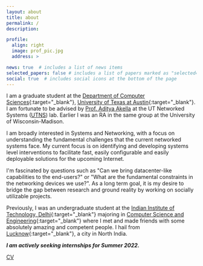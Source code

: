 ```yaml
---
layout: about
title: about
permalink: /
description: 

profile:
  align: right
  image: prof_pic.jpg
  address: >

news: true  # includes a list of news items
selected_papers: false # includes a list of papers marked as "selected={true}"
social: true  # includes social icons at the bottom of the page
---
```


I am a graduate student at the [Department of Computer Sciences](https://cs.utexas.edu){:target="_blank"}, [University of Texas at Austin](https://utexas.edu){:target="_blank"}.
I am fortunate to be advised by [Prof. Aditya Akella](https://www.cs.utexas.edu/~akella/) at the UT Networked Systems ([UTNS](https://utns.cs.utexas.edu/)) lab.
Earlier I was an RA in the same group at the University of Wisconsin-Madison.  

I am broadly interested in Systems and Networking, with a focus on understanding the fundamental challenges that the current networked systems face. My current focus is on identifying and developing systems level interventions to facilitate fast, easily configurable and easily deployable solutions for the upcoming Internet.  

I'm fascinated by questions such as "Can we bring datacenter-like capabilities to the end-users?" or "What are the fundamental constraints in the networking devices we use?". As a long term goal, it is my desire to bridge the gap between research and ground reality by working on socially utilizable projects.

Previously, I was an undergraduate student at the [Indian Institute of Technology, Delhi](https://home.iitd.ac.in/){:target="_blank"} majoring in [Computer Science and Engineering](https://cse.iitd.ac.in){:target="_blank"} where I met and made friends with some absolutely amazing and competent people. I hail from [Lucknow](https://goo.gl/maps/yNiHPh9WgNbjwPeH9){:target="_blank"}, a city in North India.

**_I am actively seeking internships for Summer 2022._**

[CV](assets/pdf/resume.pdf)
